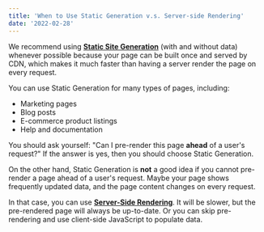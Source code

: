 ```yaml
---
title: 'When to Use Static Generation v.s. Server-side Rendering'
date: '2022-02-28'
---
```


We recommend using **[Static Site Generation](/posts/static-site-generation)** (with and without data) whenever possible because your page can be built once and served by CDN, which makes it much faster than having a server render the page on every request.

You can use Static Generation for many types of pages, including:
- Marketing pages
- Blog posts
- E-commerce product listings
- Help and documentation

You should ask yourself: "Can I pre-render this page **ahead** of a user's request?" If the answer is yes, then you should choose Static Generation.

On the other hand, Static Generation is **not** a good idea if you cannot pre-render a page ahead of a user's request. Maybe your page shows frequently updated data, and the page content changes on every request.

In that case, you can use **[Server-Side Rendering](/posts/server-side-rendering)**. It will be slower, but the pre-rendered page will always be up-to-date. Or you can skip pre-rendering and use client-side JavaScript to populate data.
